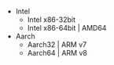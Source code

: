 
- Intel
    - Intel x86-32bit
    - Intel x86-64bit | AMD64
- Aarch
    - Aarch32 | ARM v7
    - Aarch64 | ARM v8
    
